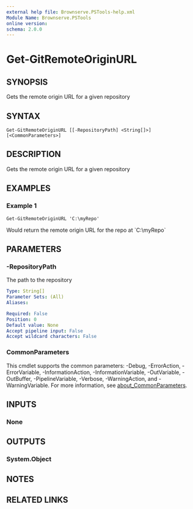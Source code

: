 ```yaml
---
external help file: Brownserve.PSTools-help.xml
Module Name: Brownserve.PSTools
online version:
schema: 2.0.0
---
```


# Get-GitRemoteOriginURL

## SYNOPSIS
Gets the remote origin URL for a given repository

## SYNTAX

```
Get-GitRemoteOriginURL [[-RepositoryPath] <String[]>] [<CommonParameters>]
```

## DESCRIPTION
Gets the remote origin URL for a given repository

## EXAMPLES

### Example 1
```
Get-GitRemoteOriginURL 'C:\myRepo'
```

Would return the remote origin URL for the repo at \`C:\myRepo\`

## PARAMETERS

### -RepositoryPath
The path to the repository

```yaml
Type: String[]
Parameter Sets: (All)
Aliases:

Required: False
Position: 0
Default value: None
Accept pipeline input: False
Accept wildcard characters: False
```

### CommonParameters
This cmdlet supports the common parameters: -Debug, -ErrorAction, -ErrorVariable, -InformationAction, -InformationVariable, -OutVariable, -OutBuffer, -PipelineVariable, -Verbose, -WarningAction, and -WarningVariable. For more information, see [about_CommonParameters](http://go.microsoft.com/fwlink/?LinkID=113216).

## INPUTS

### None
## OUTPUTS

### System.Object
## NOTES

## RELATED LINKS
